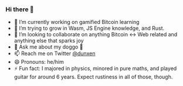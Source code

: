 ### Hi there 👋

- 🔭 I’m currently working on gamified Bitcoin learning
- 🌱 I’m trying to grow in Wasm, JS Engine knowledge, and Rust.
- 👯 I’m looking to collaborate on anything Bitcoin <-> Web related and anything else that sparks joy
- 💬 Ask me about my doggo 🐶
- 📫 Reach me on Twitter [@dunxen](https://twitter.com/dunxen)
- 😄 Pronouns: he/him
- ⚡ Fun fact: I majored in physics, minored in pure maths, and played guitar for around 6 years. Expect rustiness in all of those, though.
